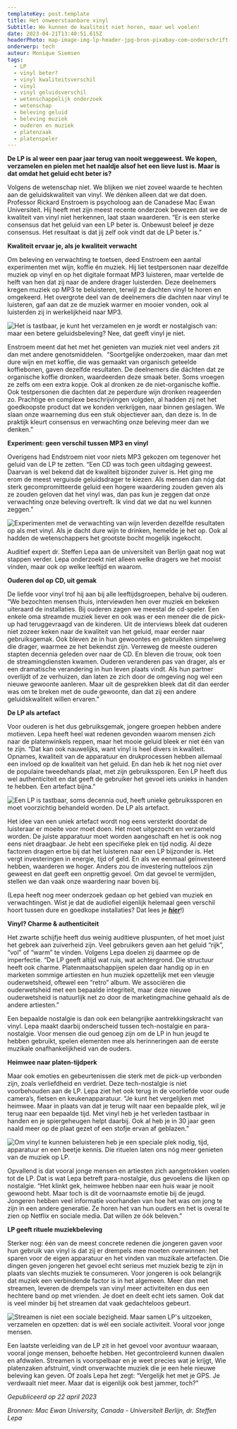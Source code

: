 ```yaml
---
templateKey: post.template
title: Het onweerstaanbare vinyl
Subtitle: We kunnen de kwaliteit niet horen, maar wel voelen!
date: 2023-04-21T13:40:51.615Z
headerPhoto: map-image-img-lp-header-jpg-bron-pixabay-com-onderschrift-lp-header
onderwerp: tech
auteur: Monique Siemsen
tags:
  - LP
  - vinyl beter?
  - vinyl kwaliteitsverschil
  - vinyl
  - vinyl geluidsverschil
  - wetenschappelijk onderzoek
  - wetenschap
  - beleving geluid
  - beleving muziek
  - ouderen en muziek
  - platenzaak
  - platenspeler
---
```

**De LP is al weer een paar jaar terug van nooit weggeweest. We kopen, verzamelen en pielen met het naaldje alsof het een lieve lust is. Maar is dat omdat het geluid echt beter is?**

Volgens de wetenschap niet. We blijken we niet zoveel waarde te hechten aan de geluidskwaliteit van vinyl. We dénken alleen dat we dat doen. Professor Rickard Enstroem is psycholoog aan de Canadese Mac Ewan Universiteit. Hij heeft met zijn meest recente onderzoek bewezen dat we de kwaliteit van vinyl niet herkennen, laat staan waarderen. “Er is een sterke consensus dat het geluid van een LP beter is. Onbewust beleef je deze consensus. Het resultaat is dat jij zelf ook vindt dat de LP beter is.” 

**Kwaliteit ervaar je, als je kwaliteit verwacht**

Om beleving en verwachting te toetsen, deed Enstroem een aantal experimenten met wijn, koffie én muziek. Hij liet testpersonen naar dezelfde muziek op vinyl en op het digitale formaat MP3 luisteren, maar vertelde de helft van hen dat zij naar de andere drager luisterden. Deze deelnemers kregen muziek op MP3 te beluisteren, terwijl ze dachten vinyl te horen en omgekeerd. Het overgrote deel van de deelnemers die dachten naar vinyl te luisteren, gaf aan dat ze de muziek warmer en mooier vonden, ook al luisterden zij in werkelijkheid naar MP3.

![Het is tastbaar, je kunt het verzamelen en je wordt er nostalgisch van: maar een betere geluidsbeleving? Nee, dat geeft vinyl je niet.](/img/lp-2-luisteren-vrouw-collectie.jpg "Pixabay.com")

Enstroem meent dat het met het genieten van muziek niet veel anders zit dan met andere genotsmiddelen.  “Soortgelijke onderzoeken, maar dan met dure wijn en met koffie, die was gemaakt van organisch geteelde koffiebonen, gaven dezelfde resultaten. De deelnemers die dáchten dat ze organische koffie dronken, waardeerden deze smaak beter. Soms vroegen ze zelfs om een extra kopje. Ook al dronken ze de niet-organische koffie. Ook testpersonen die dachten dat ze peperdure wijn dronken reageerden zo. Prachtige en complexe beschrijvingen volgden, al hadden zij net het goedkoopste product dat we konden verkrijgen, naar binnen geslagen. We slaan onze waarneming dus een stuk objectiever aan, dan deze is. In de praktijk kleurt consensus en verwachting onze beleving meer dan we denken.”

**Experiment: geen verschil tussen MP3 en vinyl**

Overigens had Endstroem niet voor niets MP3 gekozen om tegenover het geluid van de LP te zetten. “Een CD was toch geen uitdaging geweest. Daarvan is wel bekend dat de kwaliteit bijzonder zuiver is. Het ging me erom de meest verguisde geluidsdrager te kiezen. Als mensen dan nóg dat sterk gecompromitteerde geluid een hogere waardering zouden geven als ze zouden geloven dat het vinyl was, dan pas kun je zeggen dat onze verwachting onze beleving overtreft. Ik vind dat we dat nu wel kunnen zeggen.”

![Experimenten met de verwachting van wijn leverden dezelfde resultaten op als met vinyl. Als je dacht dure wijn te drinken, hemelde je het op. Ook al hadden de wetenschappers het grootste bocht mogelijk ingekocht.](/img/lp-3-wijn-pexels-дарья-шелкович-5010644.jpg "Pexels, Дapbя Weлkobny")

Auditief expert dr. Steffen Lepa aan de universiteit van Berlijn gaat nog wat stappen verder. Lepa onderzoekt niet alleen welke dragers we het mooist vinden, maar ook op welke leeftijd en waarom.

**Ouderen dol op CD, uit gemak**

De liefde voor vinyl trof hij aan bij alle leeftijdsgroepen, behalve bij ouderen. “We bezochten mensen thuis, interviewden hen over muziek en bekeken uiteraard de installaties. Bij ouderen zagen we meestal de cd-speler. Een enkele oma streamde muziek liever en ook was er een meneer die de pick-up had teruggevraagd van de kinderen. Uit de interviews bleek dat ouderen niet zozeer keken naar de kwaliteit van het geluid, maar eerder naar gebruiksgemak. Ook bleven ze in hun gewoontes en gebruikten simpelweg die drager, waarmee ze het bekendst zijn. Verreweg de meeste ouderen stapten decennia geleden over naar de CD. En bleven die trouw, ook toen de streamingdiensten kwamen. Ouderen veranderen pas van drager, als er een dramatische verandering in hun leven plaats vindt. Als hun partner overlijdt of ze verhuizen, dan laten ze zich door de omgeving nog wel een nieuwe gewoonte aanleren. Maar uit de gesprekken bleek dat dit dan eerder was om te breken met de oude gewoonte, dan dat zij een andere geluidskwaliteit willen ervaren.”

**De LP als artefact**

Voor ouderen is het dus gebruiksgemak, jongere groepen hebben andere motieven. Lepa heeft heel wat redenen gevonden waarom mensen zich naar de platenwinkels reppen, maar het mooie geluid bleek er niet één van te zijn. “Dat kan ook nauwelijks, want vinyl is heel divers in kwaliteit. Opnames, kwaliteit van de apparatuur en drukprocessen hebben allemaal een invloed op de kwaliteit van het geluid. En dan heb ik het nog niet over de populaire tweedehands plaat, met zijn gebruikssporen. Een LP heeft dus wel authenticiteit en dat geeft de gebruiker het gevoel iets unieks in handen te hebben. Een artefact bijna.”

![Een LP is tastbaar, soms decennia oud, heeft unieke gebruikssporen en moet voorzichtig behandeld worden. De LP als artefact.](/img/lp-4-collectie-simon-garfunkel.jpg "Pixabay.com")

Het idee van een uniek artefact wordt nog eens versterkt doordat de luisteraar er moeite voor moet doen. Het moet uitgezocht en verzameld worden. De juiste apparatuur moet worden aangeschaft en het is ook nog eens niet draagbaar. Je hebt een specifieke plek en tijd nodig. Al deze factoren dragen ertoe bij dat het luisteren naar een LP bijzonder is. Het vergt investeringen in energie, tijd of geld. En als we eenmaal geïnvesteerd hebben, waarderen we hoger. Anders zou de investering nutteloos zijn geweest en dat geeft een onprettig gevoel. Om dat gevoel te vermijden, stellen we dan vaak onze waardering naar boven bij.

(﻿Lepa heeft nog meer onderzoek gedaan op het gebied van muziek en verwachtingen. Wist je dat de audiofiel eigenlijk helemaal geen verschil hoort tussen dure en goedkope installaties? Dat lees je ***[hier](/ben-jij-ook-audiofiel)***!)

**Vinyl? Charme & authenticiteit**

Het zwarte schijfje heeft dus weinig auditieve pluspunten, of het moet juist het gebrek aan zuiverheid zijn. Veel gebruikers geven aan het geluid “rijk”, “vol” of “warm” te vinden. Volgens Lepa doelen zij daarmee op de imperfectie. “De LP geeft altijd wat ruis, wat achtergrond. Die structuur heeft ook charme. Platenmaatschappijen spelen daar handig op in en marketen sommige artiesten en hun muziek opzettelijk met een vleugje ouderwetsheid, oftewel een “retro” album. We associëren die ouderwetsheid met een bepaalde integriteit, maar deze nieuwe ouderwetsheid is natuurlijk net zo door de marketingmachine gehaald als de andere artiesten.” 

Een bepaalde nostalgie is dan ook een belangrijke aantrekkingskracht van vinyl. Lepa maakt daarbij onderscheid tussen tech-nostalgie en para-nostalgie. Voor mensen die oud genoeg zijn om de LP in hun jeugd te hebben gebruikt, spelen elementen mee als herinneringen aan de eerste muzikale onafhankelijkheid van de ouders. 

**Heimwee naar platen-tijdperk**

Maar ook emoties en gebeurtenissen die sterk met de pick-up verbonden zijn, zoals verliefdheid en verdriet. Deze tech-nostalgie is niet voorbehouden aan de LP. Lepa ziet het ook terug in de voorliefde voor oude camera’s, fietsen en keukenapparatuur. “Je kunt het vergelijken met heimwee. Maar in plaats van dat je terug wilt naar een bepaalde plek, wil je terug naar een bepaalde tijd. Met vinyl heb je het verleden tastbaar in handen en je spiergeheugen helpt daarbij. Ook al heb je in 30 jaar geen naald meer op de plaat gezet of een stofje ervan af geblazen.” 

![Om vinyl te kunnen beluisteren heb je een speciale plek nodig, tijd, apparatuur en een beetje kennis. Die rituelen laten ons nóg meer genieten van de muziek op LP.](/img/lp-5-meisje-pick-up-pexels-cottonbro-studio-6863081.jpg "Pexels, Cottonbro Studio")

Opvallend is dat vooral jonge mensen en artiesten zich aangetrokken voelen tot de LP. Dat is wat Lepa betreft para-nostalgie, dus gevoelens die lijken op nostalgie. “Het klinkt gek, heimwee hebben naar een huis waar je nooit gewoond hebt. Maar toch is dit de voornaamste emotie bij de jeugd. Jongeren hebben veel informatie voorhanden van hoe het was om jong te zijn in een andere generatie. Ze horen het van hun ouders en het is overal te zien op Netflix en sociale media. Dat willen ze óók beleven.” 

**LP geeft rituele muziekbeleving**

Sterker nog: één van de meest concrete redenen die jongeren gaven voor hun gebruik van vinyl is dat zij er drempels mee moeten overwinnen: het sparen voor de eigen apparatuur en het vinden van muzikale artefacten. Die dingen geven jongeren het gevoel echt serieus met muziek bezig te zijn in plaats van slechts muziek te consumeren. Voor jongeren is ook belangrijk dat muziek een verbindende factor is in het algemeen. Meer dan met streamen, leveren de drempels van vinyl meer activiteiten en dus een hechtere band op met vrienden. Je doet en deelt echt iets samen. Ook dat is veel minder bij het streamen dat vaak gedachteloos gebeurt.

![Streamen is niet een sociale bezigheid. Maar samen LP's uitzoeken, verzamelen en opzetten: dat is wél een sociale activiteit. Vooral voor jonge mensen.](/img/lp-6-meisjes-pexels-ron-lach-10676969.jpg "Pexels, Ron Lach")

Een laatste verleiding van de LP zit in het gevoel voor avontuur waaraan, vooral jonge mensen, behoefte hebben. Het gecontroleerd kunnen dwalen en afdwalen. Streamen is voorspelbaar en je weet precies wat je krijgt, Wie platenzaken afstruint, vindt onverwachte muziek die je een hele nieuwe beleving kan geven. Of zoals Lepa het zegt: “Vergelijk het met je GPS. Je verdwaalt niet meer. Maar dat is eigenlijk ook best jammer, toch?” 

*Gepubliceerd op 22 april 2023*

*Bronnen: Mac Ewan University, Canada - Universiteit Berlijn, dr. Steffen Lepa*